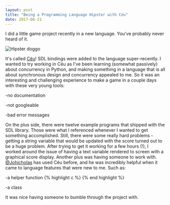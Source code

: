 ```yaml
---
layout: post
title: "Being a Programming Language Hipster with Céu"
date: 2017-06-21
---
```


I did a little game project recently in a new language. You've probably never heard of it.

![Hipster doggo](http://s2.quickmeme.com/img/82/82af2fda9892b0029e8585a058272dc7451e25fedff6425e4da30695a52554de.jpg)

It's called [Céu](http://ceu-lang.org/)! SDL bindings were added to the language super-recently. I wanted to try working in Céu as I've been learning (somewhat passively) about concurrency in Python, and making something in a language that is all about synchronous design and concurrency appealed to me. So it was an interesting and challenging experience to make a game in a couple days with these very young tools:

-no documentation

-not googleable

-bad error messages

On the plus side, there were twelve example programs that shipped with the SDL library. Those were what I referenced whenever I wanted to get something accomplished. Still, there were some really hard problems - getting a string variable that would be updated with the score turned out to be a huge problem. After trying to get it working for a few hours (!), I worked around the issue of having a text variable rendered to screen with a graphical score display.
Another plus was having someone to work with. [@Johicholas](https://github.com/johnicholas) has used Céu before, and he was incredibly helpful when it came to language features that were new to me. Such as:

-a helper function
{% highlight c %}
{% end highlight %}

-a class

It was nice having someone to bumble through the project with.
